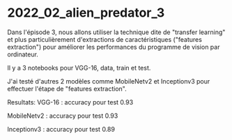 # 2022_02_alien_predator_3

Dans l'épisode 3, nous allons utiliser la technique dite de "transfer learning" et 
plus particulièrement d'extractions de caractéristiques ("features extraction") 
pour améliorer les performances du programme de vision par ordinateur. 

Il y a 3 notebooks pour VGG-16, data, train et test.

J'ai testé d'autres 2 modèles comme MobileNetv2 et Inceptionv3 pour effectuer l'étape de "features extraction".

Resultats:
  VGG-16 : accuracy pour test 0.93
  
  MobileNetv2 : accuracy pour test 0.93
  
  Inceptionv3 : accuracy pour test 0.89
